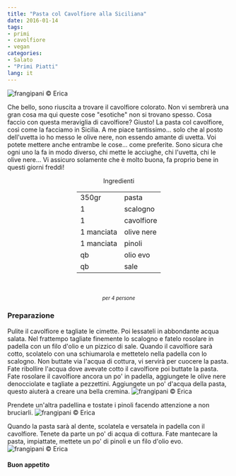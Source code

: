```yaml
---
title: "Pasta col Cavolfiore alla Siciliana"
date: 2016-01-14
tags:
- primi
- cavolfiore
- vegan
categories:
- Salato
- "Primi Piatti"
lang: it
---
```

![](header.jpg "frangipani © Erica")

Che bello, sono riuscita a trovare il cavolfiore colorato. Non vi sembrerà una gran cosa ma qui queste cose "esotiche" non si trovano spesso. Cosa faccio con questa meraviglia di cavolfiore? Giusto! La pasta col cavolfiore, così come la facciamo in Sicilia. A me piace tantissimo... solo che al posto dell'uvetta io ho messo le olive nere, non essendo amante di uvetta. Voi potete mettere anche entrambe le cose... come preferite. Sono sicura che ogni uno la fa in modo diverso, chi mette le acciughe, chi l'uvetta, chi le olive nere... Vi assicuro solamente che è molto buona, fa proprio bene in questi giorni freddi!


<div id="wrapper" style="text-align: center">
  <div id="yourdiv" style="display: inline-block;">
    <div class="ingredients">
      <div class="ingredients-title">Ingredienti</div>
      <table>
        <tbody>
          </tr>
          <tr>
            <td>350gr</td>
            <td>pasta</td>
          </tr>
          <tr>
            <td>1</td>
            <td>scalogno</td>
          </tr>
          <tr>
            <td>1</td>
            <td>cavolfiore</td>
          </tr>
          <tr>
            <td>1 manciata</td>
            <td>olive nere</td>
          </tr>
          <tr>
            <td>1 manciata</td>
            <td>pinoli</td>
          </tr>
          <tr>
            <td>qb</td>
            <td>olio evo</td>
          </tr>
          <tr>
            <td>qb</td>
            <td>sale</td>  
          </tr>
        </tbody>
      </table>
      <br></br>
      <i class="pull-right" style="font-size: 80%;">per 4 persone</i>
    </div>
  </div>
</div>


<h3>
  <font color="grey">
    <i class="fa fa-cogs"></i>
  </font> Preparazione
</h3>

Pulite il cavolfiore e tagliate le cimette. Poi lessateli in abbondante acqua salata. Nel frattempo tagliate finemente lo scalogno e fatelo rosolare in padella con un filo d'olio e un pizzico di sale. Quando il cavolfiore sarà cotto, scolatelo con una schiumarola e mettetelo nella padella con lo scalogno. Non buttate via l'acqua di cottura, vi servirà per cuocere la pasta. Fate ribollire l'acqua dove avevate cotto il cavolfiore poi buttate la pasta. Fate rosolare il cavolfiore ancora un po' in padella, aggiungete le olive nere denocciolate e tagliate a pezzettini. Aggiungete un po' d'acqua della pasta, questo aiuterà a creare una bella cremina.
![](cavolfiori.jpg "frangipani © Erica")

Prendete un'altra padellina e tostate i pinoli facendo attenzione a non bruciarli.
![](pinoli.jpg "frangipani © Erica")

Quando la pasta sarà al dente, scolatela e versatela in padella con il cavolfiore. Tenete da parte un po' di acqua di cottura. Fate mantecare la pasta, impiattate, mettete un po' di pinoli e un filo d'olio evo.
![](risultato.jpg "frangipani © Erica")


<h4>Buon appetito
  <font color="red">
    <i class="fa fa-smile-o"></i>
  </font>
</h4>
